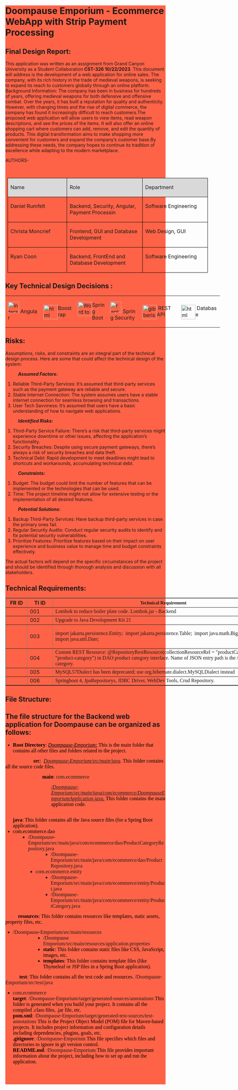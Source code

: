 <!DOCTYPE html>
<html lang="en">
<head>
</head>
<body>
<div class="container">
  <div class="Logo">
    <img src="https://assets.codepen.io/10811741/Doompause_Emporium_Logo_Edit.png" alt="" />
  </div>
  <div class="Assignment-members-and-details" style="background-color:Tomato;">
    <h1>Doompause Emporium - Ecommerce WebApp with Strip Payment Processing</h1>

<h2>Final Design Report:</h2>

<p>This application was written as an assignment from Grand Canyon University as a Student Collaboration<strong>&nbsp;CST-326 10/22/2023</strong>. This document will address is the&nbsp;development of a web application for online sales. The company, with its rich history in the trade of medieval weapons, is seeking to expand its reach to customers globally through an online platform. Background Information:&nbsp;The company has been in business for hundreds of years, offering medieval weapons for both defensive and offensive combat. Over the years, it has built a reputation for quality and authenticity. However, with changing times and the rise of digital commerce, the company has found it increasingly difficult to reach customers.The proposed web application will allow users to view items, read weapon descriptions, and see the prices of the items. It will also offer an online shopping cart where customers can add, remove, and edit the quantity of products. This digital transformation aims to make shopping more convenient for customers and expand the company&rsquo;s customer base.By addressing these needs, the company hopes to continue its tradition of excellence while adapting to the modern marketplace.</p>

<p>AUTHORS-</p>

<p>&nbsp;&nbsp;&nbsp;</p>

<table cellspacing="0" class="Table" style="border-collapse:collapse; border:none; margin-left:7px; width:630px">
	<tbody>
		<tr>
			<td style="background-color:#d9d9d9; border-bottom:1px solid black; border-left:1px solid black; border-right:1px solid black; border-top:1px solid black; vertical-align:top; width:186px">
			<p>Name</p>
			</td>
			<td style="background-color:#d9d9d9; border-bottom:1px solid black; border-left:none; border-right:1px solid black; border-top:1px solid black; vertical-align:top; width:240px">
			<p>Role</p>
			</td>
			<td style="background-color:#d9d9d9; border-bottom:1px solid black; border-left:none; border-right:1px solid black; border-top:1px solid black; vertical-align:top; width:204px">
			<p>Department</p>
			</td>
		</tr>
		<tr>
			<td style="border-bottom:1px solid black; border-left:1px solid black; border-right:1px solid black; border-top:none; vertical-align:top; width:186px">
			<p>Daniel Rumfelt</p>
			</td>
			<td style="border-bottom:1px solid black; border-left:none; border-right:1px solid black; border-top:none; vertical-align:top; width:240px">
			<p>Backend, Security, Angular, Payment Processin</p>
			</td>
			<td style="border-bottom:1px solid black; border-left:none; border-right:1px solid black; border-top:none; vertical-align:top; width:204px">
			<p>Software Engineering</p>
			</td>
		</tr>
		<tr>
			<td style="border-bottom:1px solid black; border-left:1px solid black; border-right:1px solid black; border-top:none; vertical-align:top; width:186px">
			<p>Christa Moncrief</p>
			</td>
			<td style="border-bottom:1px solid black; border-left:none; border-right:1px solid black; border-top:none; vertical-align:top; width:240px">
			<p>Frontend, GUI and Database Development</p>
			</td>
			<td style="border-bottom:1px solid black; border-left:none; border-right:1px solid black; border-top:none; vertical-align:top; width:204px">
			<p>Web Design, GUI</p>
			</td>
		</tr>
		<tr>
			<td style="border-bottom:1px solid black; border-left:1px solid black; border-right:1px solid black; border-top:none; vertical-align:top; width:186px">
			<p>Ryan Coon</p>
			</td>
			<td style="border-bottom:1px solid black; border-left:none; border-right:1px solid black; border-top:none; vertical-align:top; width:240px">
			<p>Backend, FrontEnd and Database Development</p>
			</td>
			<td style="border-bottom:1px solid black; border-left:none; border-right:1px solid black; border-top:none; vertical-align:top; width:204px">
			<p>Software Engineering</p>
			</td>
		</tr>
	</tbody>
</table>
<h2>Key Technical Design Decisions :</h2>

<table border="0" cellpadding="1" cellspacing="1" style="width:674.6px">
	<tbody>
		<tr>
			<td style="width:106px">
			<p>&nbsp;<img alt="interactive connection" src="https://cdn.freebiesupply.com/logos/large/2x/angular-icon-1-logo-png-transparent.png" style="float:left; width:35px" />&nbsp;Angular</p>
			</td>
			<td style="width:99px">
			<p><img alt="html cleaner" src="https://getbootstrap.com/docs/5.2/assets/brand/bootstrap-logo-shadow.png" style="float:left; width:45px" />Boostrap</p>
			</td>
			<td style="width:98px">
			<p><img alt="Word to html" src="https://www.logolynx.com/images/logolynx/98/980c5fe716efb66c936eebe1937d5489.png" style="float:left; width:45px" /> Spring Boot</p>
			</td>
			<td style="width:92px">
			<p><img alt="replace text" src="https://th.bing.com/th/id/OIP.D87KXcDLtggvLLrmHnairwHaJG?pid=ImgDet&amp;rs=1" style="float:left; width:35px" />&nbsp; &nbsp;Spring Security</p>
			</td>
			<td style="width:124px">
			<p><img alt="gibberish" src="https://th.bing.com/th/id/OIP.Wd9moNdvBsgsNDMl6V1BegHaCn?pid=ImgDet&amp;rs=1" style="float:left; width:45px" />&nbsp;REST API</p>
			</td>
			<td style="width:125px">
			<p><img alt="html table div" src="https://th.bing.com/th/id/R.255b77e251b19a6d0600634d2ff9b006?rik=2D3kq1fky6LYpg&amp;pid=ImgRaw&amp;r=0" style="float:left; width:45px" />&nbsp;Database</p>
			</td>
		</tr>
	</tbody>
</table>

<h2>Risks:</h2>

<p>Assumptions, risks, and constraints are an integral part of the technical design process. Here are some that could affect the technical design of the system:</p>

<p style="margin-left:40px"><em><strong>Assumed Factors:</strong></em></p>

<ol>
	<li>Reliable Third-Party Services: It&rsquo;s assumed that third-party services such as the payment gateway are reliable and secure.</li>
	<li>Stable Internet Connection: The system assumes users have a stable internet connection for seamless browsing and transactions.</li>
	<li>User Tech Savviness: It&rsquo;s assumed that users have a basic understanding of how to navigate web applications.</li>
</ol>

<p style="margin-left:40px"><em><strong>Identified Risks:</strong></em></p>

<ol>
	<li>Third-Party Service Failure: There&rsquo;s a risk that third-party services might experience downtime or other issues, affecting the application&rsquo;s functionality.</li>
	<li>Security Breaches: Despite using secure payment gateways, there&rsquo;s always a risk of security breaches and data theft.</li>
	<li>Technical Debt: Rapid development to meet deadlines might lead to shortcuts and workarounds, accumulating technical debt.</li>
</ol>

<p style="margin-left:40px"><em><strong>Constraints:</strong></em></p>

<ol>
	<li>Budget: The budget could limit the number of features that can be implemented or the technologies that can be used.</li>
	<li>Time: The project timeline might not allow for extensive testing or the implementation of all desired features.</li>
</ol>

<p style="margin-left:40px"><em><strong>Potential Solutions:</strong></em></p>

<ol>
	<li>Backup Third-Party Services: Have backup third-party services in case the primary ones fail.</li>
	<li>Regular Security Audits: Conduct regular security audits to identify and fix potential security vulnerabilities.</li>
	<li>Prioritize Features: Prioritize features based on their impact on user experience and business value to manage time and budget constraints effectively.</li>
</ol>

<p>The actual factors will depend on the specific circumstances of the project and should be identified through thorough analysis and discussion with all stakeholders.</p>

<h2>Technical Requirements:</h2>

<table border="1" cellpadding="1" cellspacing="1" style="width:846.6px">
	<thead>
		<tr>
			<th scope="col" style="width: 53px;">FR ID</th>
			<th scope="col" style="width: 66px;">TI ID</th>
			<th scope="col" style="width: 712px;"><strong><span style="font-size:11.0pt"><span style="font-family:&quot;Times New Roman&quot;,serif">Technical Requirement</span></span></strong></th>
		</tr>
	</thead>
	<tbody>
		<tr>
			<td style="width:53px">&nbsp;</td>
			<td style="width:66px">001</td>
			<td style="width:712px"><span style="font-size:12.0pt"><span style="font-family:&quot;Times New Roman&quot;,serif">Lombok to reduce boiler plate code. Lombok.jar - Backend</span></span></td>
		</tr>
		<tr>
			<td style="width:53px">&nbsp;</td>
			<td style="width:66px">002</td>
			<td style="width:712px"><span style="font-size:12.0pt"><span style="font-family:&quot;Times New Roman&quot;,serif">Upgrade to Java Development Kit 21</span></span></td>
		</tr>
		<tr>
			<td style="width:53px">&nbsp;</td>
			<td style="width:66px">003</td>
			<td style="width:712px">
			<p><span style="font-size:12.0pt"><span style="font-family:&quot;Times New Roman&quot;,serif">import jakarta.persistence.Entity;&nbsp; import jakarta.persistence.Table;&nbsp; import java.math.BigDecimal; import java.util.Date;</span></span></p>
			</td>
		</tr>
		<tr>
			<td style="width:53px">&nbsp;</td>
			<td style="width:66px">004</td>
			<td style="width:712px"><span style="font-size:12.0pt"><span style="font-family:&quot;Times New Roman&quot;,serif">Custom REST Resource: @RepositoryRestResource(collectionResourceRel = &quot;productCategory&quot;, path = &quot;product-category&quot;) in DAO product category interface. Name of JSON entry path is the /product-category.</span></span></td>
		</tr>
		<tr>
			<td style="width:53px">&nbsp;</td>
			<td style="width:66px">005</td>
			<td style="width:712px"><span style="font-size:12.0pt"><span style="font-family:&quot;Times New Roman&quot;,serif">MySQL57Dialect has been deprecated; use org.hibernate.dialect.MySQLDialect instead</span></span></td>
		</tr>
      		<tr>
			<td style="width:53px">&nbsp;</td>
			<td style="width:66px">006</td>
			<td style="width:712px"><span style="font-size:12.0pt"><span style="font-family:&quot;Times New Roman&quot;,serif">Springboot 4, JpaRepositorys, JDBC Driver, WebDev Tools, Crud Repository.</span></span></td>
		</tr>
	</tbody>
</table>

<h2>File Structure:</h2>

<h2>The file structure for the Backend web application for Doompause can be organized as follows:</h2>

<ul>
	<li><span style="font-size:12pt"><span style="color:black"><span style="font-family:&quot;Times New Roman&quot;,serif"><strong>Root Directory</strong>: <em><u>Doompause-Emporium:</u></em> This is the main folder that contains all other files and folders related to the project.</span></span></span></li>
</ul>

<p><span style="font-size:12pt"><span style="font-family:&quot;Times New Roman&quot;,serif"><strong><span style="color:black">&nbsp; &nbsp; &nbsp; &nbsp; &nbsp; &nbsp; &nbsp; &nbsp; &nbsp; &nbsp; &nbsp; src</span></strong><span style="color:black">: &nbsp;</span><em><u>Doompause-Emporium/src/main/java</u></em>. <span style="color:black">This folder contains all the source code files.</span></span></span></p>

<p style="margin-left:48px"><span style="font-size:12pt"><span style="font-family:&quot;Times New Roman&quot;,serif"><strong><span style="color:black">&nbsp; &nbsp; &nbsp; &nbsp; &nbsp; &nbsp; &nbsp; &nbsp; &nbsp;main</span></strong><span style="color:black">: </span>com.ecommerce</span></span></p>

<p style="margin-left:144px"><span style="font-size:12pt"><span style="font-family:&quot;Times New Roman&quot;,serif"><em><u>/Doompause-Emporium/src/main/java/com/ecommerce/DoompauseEmporiumApplication.java.</u></em> <span style="color:black">This folder contains the main application code.</span></span></span></p>

<ul>
	<li style="list-style-type:none">
	<ul>
		<li style="list-style-type:none">&nbsp;</li>
	</ul>
	</li>
	<li style="list-style-type: none;"><span style="font-size:12pt"><span style="color:black"><span style="font-family:&quot;Times New Roman&quot;,serif"><strong>java</strong>: This folder contains all the Java source files (for a Spring Boot application).</span></span></span></li>
	<li><span style="font-size:12pt"><span style="color:black"><span style="font-family:&quot;Times New Roman&quot;,serif">com.ecommerce.dao</span></span></span>
	<ul>
		<li style="list-style-type:none">
		<ul style="list-style-type:square">
			<li><span style="font-size:12pt"><span style="font-family:&quot;Times New Roman&quot;,serif">/Doompause-Emporium/src/main/java/com/ecommerce/dao/ProductCategoryRepository.java</span></span></li>
		</ul>
		</li>
	</ul>
	</li>
	<li style="list-style-type:none">
	<ul>
		<li style="list-style-type:none">
		<ul>
			<li style="list-style-type:none">
			<ul style="list-style-type:square">
				<li style="list-style-type:none">
				<ul>
					<li style="list-style-type:none">
					<ul style="list-style-type:square">
						<li><span style="font-size:12pt"><span style="font-family:&quot;Times New Roman&quot;,serif">/Doompause-Emporium/src/main/java/com/ecommerce/dao/ProductRepository.java</span></span></li>
					</ul>
					</li>
				</ul>
				</li>
				<li><span style="font-size:12pt"><span style="font-family:&quot;Times New Roman&quot;,serif">com.ecommerce.entity</span></span>
				<ul>
					<li style="list-style-type:none">
					<ul style="list-style-type:square">
						<li><span style="font-size:12pt"><span style="font-family:&quot;Times New Roman&quot;,serif">/Doompause-Emporium/src/main/java/com/ecommerce/entity/Product.java</span></span></li>
					</ul>
					</li>
				</ul>
				</li>
			</ul>
			</li>
		</ul>
		</li>
	</ul>
	</li>
	<li style="list-style-type:none">
	<ul>
		<li style="list-style-type:none">
		<ul>
			<li style="list-style-type:none">
			<ul style="list-style-type:square">
				<li style="list-style-type:none">
				<ul>
					<li style="list-style-type:none">
					<ul style="list-style-type:square">
						<li><span style="font-size:12pt"><span style="font-family:&quot;Times New Roman&quot;,serif">/Doompause-Emporium/src/main/java/com/ecommerce/entity/ProductCategory.java</span></span></li>
					</ul>
					</li>
				</ul>
				</li>
			</ul>
			</li>
		</ul>
		</li>
	</ul>
	</li>
</ul>

<p><span style="font-size:12pt"><span style="color:black"><span style="font-family:&quot;Times New Roman&quot;,serif"><strong>&nbsp; &nbsp; &nbsp; &nbsp; &nbsp; resources</strong>: This folder contains resources like templates, static assets, property files, etc.</span></span></span></p>

<ul style="list-style-type:square">
	<li><span style="font-size:12pt"><span style="font-family:&quot;Times New Roman&quot;,serif">/Doompause-Emporium/src/main/resources</span></span></li>
	<li style="list-style-type:none">
	<ul>
		<li style="list-style-type:none">
		<ul>
			<li style="list-style-type:none">
			<ul style="list-style-type:square">
				<li style="list-style-type:none">
				<ul style="list-style-type:square">
					<li><span style="font-size:12pt"><span style="font-family:&quot;Times New Roman&quot;,serif">/Doompause Emporium/src/main/resources/application.properties</span></span></li>
					<li><span style="font-size:12pt"><span style="color:black"><span style="font-family:&quot;Times New Roman&quot;,serif"><strong>static</strong>: This folder contains static files like CSS, JavaScript, images, etc.</span></span></span></li>
					<li><span style="font-size:12pt"><span style="color:black"><span style="font-family:&quot;Times New Roman&quot;,serif"><strong>templates</strong>: This folder contains template files (like Thymeleaf or JSP files in a Spring Boot application).</span></span></span></li>
				</ul>
				</li>
			</ul>
			</li>
		</ul>
		</li>
	</ul>
	</li>
</ul>

<p><span style="font-size:12pt"><span style="font-family:&quot;Times New Roman&quot;,serif"><strong><span style="color:black">&nbsp; &nbsp; &nbsp; &nbsp; &nbsp; &nbsp;test</span></strong><span style="color:black">: This folder contains all the test code and resources. </span>/Doompause-Emporium/src/test/java </span></span></p>

<ul style="list-style-type:square">
	<li><span style="font-size:12pt"><span style="font-family:&quot;Times New Roman&quot;,serif">com.ecommerce</span></span></li>
	<li style="list-style-type:none"><span style="font-size:12pt"><span style="font-family:&quot;Times New Roman&quot;,serif"><strong><span style="color:black">target</span></strong><span style="color:black">: </span>/Doompause-Emporium/target/generated-sources/annotations<span style="color:black"> This folder is generated when you build your project. It contains all the compiled .class files, .jar file, etc.</span></span></span></li>
	<li style="list-style-type:none"><span style="font-size:12pt"><span style="font-family:&quot;Times New Roman&quot;,serif"><strong><span style="color:black">pom.xml</span></strong><span style="color:black">: </span>/Doompause-Emporium/target/generated-test-sources/test-annotations<span style="color:black"> This is the Project Object Model (POM) file for Maven-based projects. It includes project information and configuration details including dependencies, plugins, goals, etc.</span></span></span></li>
	<li style="list-style-type:none"><span style="font-size:12pt"><span style="font-family:&quot;Times New Roman&quot;,serif"><strong><span style="color:black">.gitignore</span></strong><span style="color:black">: </span>/Doompause-Emporium<span style="color:black"> This file specifies which files and directories to ignore in git version control.</span></span></span></li>
	<li style="list-style-type:none"><span style="font-size:12pt"><span style="font-family:&quot;Times New Roman&quot;,serif"><strong><span style="color:black">README.md</span></strong><span style="color:black">: </span>/Doompause-Emporium<span style="color:black"> This file provides important information about the project, including how to set up and run the application.</span></span></span></li>
</ul>

<p>&nbsp;</p>

<p>&nbsp;</p>
</body>
</html>
